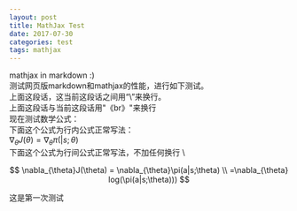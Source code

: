 ```yaml
---
layout: post
title: MathJax Test
date: 2017-07-30
categories: test
tags: mathjax 
---
```


mathjax in markdown :)
\
测试网页版markdown和mathjax的性能，进行如下测试。
\
上面这段话，这当前这段话之间用“\”来换行。
<br>
上面这段话与当前这段话用"《br》"来换行
\
现在测试数学公式：
\
下面这个公式为行内公式正常写法：
\
$\nabla_{\theta}J(\theta)=\nabla_{\theta}\pi(|s;\theta)$
\
下面这个公式为行间公式正常写法，不加任何换行
\

$$
\nabla_{\theta}J(\theta) = \nabla_{\theta}\pi(a|s;\theta) \\
=\nabla_{\theta} log(\pi(a|s;\theta)))
$$

这是第一次测试
